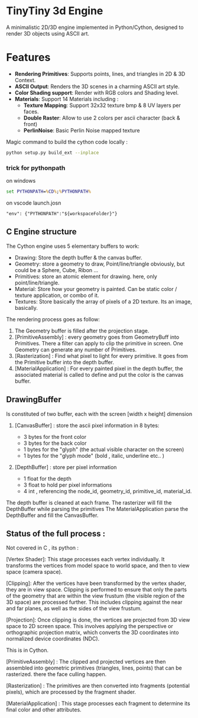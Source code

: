 

# TinyTiny 3d Engine 

A minimalistic 2D/3D engine implemented in Python/Cython, designed to render 3D objects using ASCII art.

# Features

* **Rendering Primitives**: Supports points, lines, and triangles in 2D & 3D Context.
* **ASCII Output**: Renders the 3D scenes in a charming ASCII art style.
* **Color Shading support**: Render with RGB colors and Shading level.
* **Materials**: Support 14 Materials including :
    * **Texture Mapping**: Support 32x32 texture bmp & 8 UV layers per faces. 
    * **Double Raster**: Allow to use 2 colors per ascii character (back & front)
    * **PerlinNoise**: Basic Perlin Noise mapped texture




Magic command to build the cython code locally : 

```bash 
python setup.py build_ext --inplace
```




### trick for pythonpath 


on windows

```bat
set PYTHONPATH=%CD%;%PYTHONPATH%
```

on vscode  launch.josn

```
"env": {"PYTHONPATH":"${workspaceFolder}"}
```



## C Engine structure 

The Cython engine uses 5 elementary buffers to work:

* Drawing: Store the depth buffer & the canvas buffer. 
* Geometry: store a geometry to draw, Point/line/triangle obviously, but could be a Sphere, Cube, Ribon ... 
* Primitives: store an atomic element for drawing. here, only point/line/triangle.
* Material: Store how your geometry is painted. Can be static color / texture application, or combo of it.   
* Textures: Store basically the array of pixels of a 2D texture. Its an image, basically. 

The rendering process goes as follow:

1. The Geometry buffer is filled after the projection stage. 
2. [PrimitiveAssembly] : every geometry goes from GeometryBuff into Primitives. There a filter can apply to clip the primitive in screen. One Geometry can generate any number of Primitives.
3. [Rasterization] : Find what pixel to light for every primitive. It goes from the Primitive buffer into the depth buffer.
4. [MaterialApplication] : For every painted pixel in the depth buffer, the associated material is called to define and put the color is the canvas buffer.


## DrawingBuffer

Is constituted of two buffer, each with the screen [width x height]  dimension

1. [CanvasBuffer] : store the ascii pixel information in 8 bytes:
    * 3 bytes for the front color
    * 3 bytes for the back color
    * 1 bytes for the "glyph"     (the actual visible character on the screen)
    * 1 bytes for the "glyph mode"   (bold , italic, underline etc.. )

2. [DepthBuffer] : store per pixel information
    * 1 float for the depth
    * 3 float to hold per pixel informations
    * 4 int  , referencing the node_id, geometry_id, primitive_id, material_id.  




The depth buffer is cleaned at each frame.
The rasterizer will fill the DepthBuffer while parsing the primitives
The MaterialApplication parse the DepthBuffer and fill the CanvasBuffer. 





## Status of the full process :

Not covered in C , its python :



[Vertex Shader]: This stage processes each vertex individually. It transforms the vertices from model space to world space, and then to view space (camera space).

[Clipping]: After the vertices have been transformed by the vertex shader, they are in view space. Clipping is performed to ensure that only the parts of the geometry that are within the view frustum (the visible region of the 3D space) are processed further. This includes clipping against the near and far planes, as well as the sides of the view frustum.

[Projection]: Once clipping is done, the vertices are projected from 3D view space to 2D screen space. This involves applying the perspective or orthographic projection matrix, which converts the 3D coordinates into normalized device coordinates (NDC).

This is in Cython.


[PrimitiveAssembly] : The clipped and projected vertices are then assembled into geometric primitives (triangles, lines, points) that can be rasterized. there the face culling happen.

[Rasterization] : The primitives are then converted into fragments (potential pixels), which are processed by the fragment shader.

[MaterialApplication] : This stage processes each fragment to determine its final color and other attributes.


